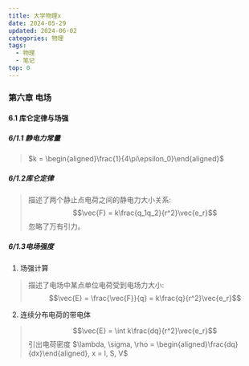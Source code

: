 ```yaml
---
title: 大学物理x
date: 2024-05-29
updated: 2024-06-02
categories: 物理
tags:
  - 物理
  - 笔记
top: 0
---
```


### 第六章 电场

#### 6.1 库仑定律与场强

##### 6/1.1 静电力常量

> $k = \begin{aligned}\frac{1}{4\pi\epsilon_0}\end{aligned}$

##### 6/1.2库仑定律

> 描述了两个静止点电荷之间的静电力大小关系: 
> $$\vec{F} = k\frac{q_1q_2}{r^2}\vec{e_r}$$
> 忽略了万有引力。

##### 6/1.3电场强度

1. 场强计算

> 描述了电场中某点单位电荷受到电场力大小:
> $$\vec{E} = \frac{\vec{F}}{q} = k\frac{q}{r^2}\vec{e_r}$$

2. 连续分布电荷的带电体

> $$\vec{E} = \int k\frac{dq}{r^2}\vec{e_r}$$
> 引出电荷密度 $\lambda, \sigma, \rho = \begin{aligned}\frac{dq}{dx}\end{aligned}, x = l, S, V$